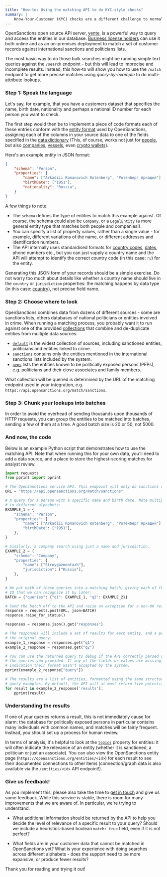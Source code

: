 ```yaml
---
title: "How-to: Using the matching API to do KYC-style checks"
summary: |
    Know-Your-Customer (KYC) checks are a different challenge to normal text searches: your query is supposed to describe a person or company in some detail to allow the OpenSanctions API to check if that entity (or a similar one) is flagged.
---
```


OpenSanctions open source API server, [yente](/docs/yente/), is a powerful way to query and access the entities in our database. [Business license holders](/licensing) can use it both online and as an on-premises deployment to match a set of customer records against international sanctions and politicians lists.

The most basic way to do those bulk searches might be running simple text queries against the `/search` endpoint - but this will lead to imprecise and incomplete results. Instead, this how-to will show you how to use the `/match` endpoint to get more precise matches using *query-by-example* to do multi-attribute lookups.

### Step 1: Speak the language

Let's say, for example, that you have a customers dataset that specifies the name, birth date, nationality and perhaps a national ID number for each person you want to check. 

The first step would then be to implement a piece of code formats each of these entries conform with the [entity format](/docs/entities/) used by OpenSanctions, assigning each of the columns in your source data to one of the fields specified in the [data dictionary](/reference) (This, of course, works not just for [people](/reference/#schema.Person), but also [companies](/reference/#schema.Company), [vessels](/reference/#schema.Vessel), even [crypto wallets](/reference/#schema.CryptoWallet)).

Here's an example entity in JSON format:

```json
{
    "schema": "Person",
    "properties": {
        "name": ["Arkadiii Romanovich Rotenberg", "Ротенберг Аркадий"],
        "birthDate": ["1951"],
        "nationality": "Russia",
    }
}
```

A few things to note:

* The `schema` defines the type of entities to match this example against. Of course, the schema could also be `Company`, or a [`LegalEntity`](/reference/#schema.LegalEntity) (a more general entity type that matches both people and companies!).
* You can specify a list of property values, rather than a single value - for example, different variations of the name, or different addresses and identification numbers.
* The API internally uses standardised formats for [country codes](/reference#type.country), [dates](/reference#type.date), phone numbers etc., but you can just supply a country name and the API will attempt to identify the correct country code (in this case: `ru`) for the entity.

Generating this JSON form of your records should be a simple exercise. Do not worry too much about details like whether a country name should live in the `country` or `jurisdiction` properties: the matching happens by data type (in this case: [country](/reference#type.country)), not precise field name.

### Step 2: Choose where to look

OpenSanctions combines data from dozens of different sources - some are sanctions lists, others databases of national politicians or entities involved in crime. When running a matching process, you probably want it to run against one of the provided [collections](/datasets) that combine and de-duplicate entities from multiple data sources:

* [`default`](/datasets/default/) is the widest collection of sources, including sanctioned entities, politicians and entities linked to crime.
* [`sanctions`](/datasets/sanctions/) contains only the entities mentioned in the international sanctions lists included by the system.
* [`peps`](/datasets/peps/) lists the entities known to be politically exposed persons (PEPs), e.g. politicians and their close associates and family members.

What collection will be queried is determined by the URL of the matching endpoint used in your integration, e.g. `https://api.opensanctions.org/match/sanctions`.

### Step 3: Chunk your lookups into batches

In order to avoid the overhead of sending thousands upon thousands of HTTP requests, you can group the entities to be matched into batches, sending a few of them at a time. A good batch size is 20 or 50, not 5000. 

### And now, the code

Below is an example Python script that demonstrates how to use the matching API. Note that when running this for your own data, you'll need to add a data source, and a place to store the highest-scoring matches for analyst review.

```python
import requests
from pprint import pprint

# The OpenSanctions service API. This endpoint will only do sanctions checks.
URL = "https://api.opensanctions.org/match/sanctions"

# A query for a person with a specific name and birth date. Note multiple names given 
# in different alphabets:
EXAMPLE_1 = {
    "schema": "Person",
    "properties": {
        "name": ["Arkadiii Romanovich Rotenberg", "Ротенберг Аркадий"],
        "birthDate": ["1951"],
    },
}

# Similarly, a company search using just a name and jurisdiction.
EXAMPLE_2 = {
    "schema": "Company",
    "properties": {
        "name": ["Stroygazmontazh"],
        "jurisdiction": ["Russia"],
    },
}

# We put both of these queries into a matching batch, giving each of them an
# ID that we can recognize it by later:
BATCH = {"queries": {"q1": EXAMPLE_1, "q2": EXAMPLE_2}}

# Send the batch off to the API and raise an exception for a non-OK response code.
response = requests.post(URL, json=BATCH)
response.raise_for_status()

responses = response.json().get("responses")

# The responses will include a set of results for each entity, and a parsed version of
# the original query:
example_1_response = responses.get("q1")
example_2_response = responses.get("q2")

# You can use the returned query to debug if the API correctly parsed and interpreted 
# the queries you provided. If any of the fields or values are missing, it's an
# indication their format wasn't accepted by the system.
pprint(example_2_response["query"])

# The results are a list of entities, formatted using the same structure as your
# query examples. By default, the API will at most return five potential matches.
for result in example_2_response['results']:
    pprint(result)
```

### Understanding the results

If one of your queries returns a result, this is not immediately cause for alarm: the database for politically exposed persons in particular contains many individuals with common names, and matches will be fairly frequent. Instead, you should set up a process for human review.

In terms of analysis, it's helpful to look at the [`topics`](/reference/#type.topic) property for entities: it will often indicate the relevance of an entity (whether it is sanctioned, a politician or just an associate). You can also view the OpenSanctions entity page (`https://opensanctions.org/entities/<id>`) for each result to see their documented connections to other items (connection/graph data is also available via the `/entities/<id>` API endpoint!).

### Give us feedback!

As you implement this, please also take the time to [get in touch](/contact/) and give us some feedback. While this service is stable, there is room for many improvements that we are aware of. In particular, we're trying to understand:

* What additional information should be returned by the API to help you decide the level of relevance of a specific result to your query? Should we include a heuristics-based boolean `match: true` field, even if it is not perfect?

* What fields are in your customer data that cannot be matched in OpenSanctions yet? What is your experience with doing searches across different alphabets - does the support need to be more expansive, or produce fewer results?

Thank you for reading and trying it out!